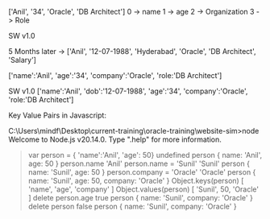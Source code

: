 ['Anil', '34', 'Oracle', 'DB Architect']
0 -> name
1 -> age
2 -> Organization
3 -> Role

SW v1.0


5 Months later ->
['Anil', '12-07-1988', 'Hyderabad', 'Oracle', 'DB Architect', 'Salary']


['name':'Anil', 'age':'34', 'company':'Oracle', 'role:'DB Architect']

SW v1.0
['name':'Anil', 'dob':'12-07-1988', 'age':'34', 'company':'Oracle', 'role:'DB Architect']

Key Value Pairs in Javascript:

C:\Users\mindf\Desktop\current-training\oracle-training\website-sim>node
Welcome to Node.js v20.14.0.
Type ".help" for more information.
> var person = { 'name':'Anil', 'age': 50}
undefined
> person
{ name: 'Anil', age: 50 }
> person.name
'Anil'
> person.name = 'Sunil'
'Sunil'
> person
{ name: 'Sunil', age: 50 }
> person.company = 'Oracle'
'Oracle'
> person
{ name: 'Sunil', age: 50, company: 'Oracle' }
> Object.keys(person)
[ 'name', 'age', 'company' ]
> Object.values(person)
[ 'Sunil', 50, 'Oracle' ]
> delete person.age
true
> person
{ name: 'Sunil', company: 'Oracle' }
> delete person
false
> person
{ name: 'Sunil', company: 'Oracle' }
>